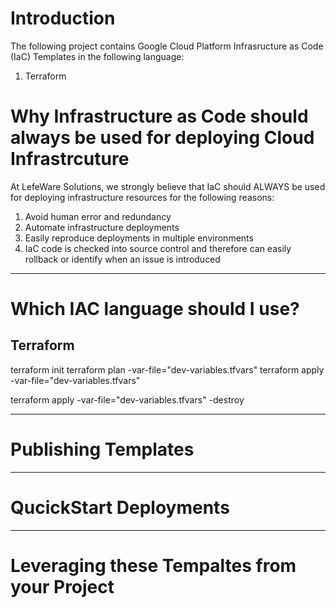 # Introduction 
The following project contains Google Cloud Platform Infrasructure as Code (IaC) Templates in the following language:
1. Terraform


# Why Infrastructure as Code should always be used for deploying Cloud Infrastrcuture
At LefeWare Solutions, we strongly believe that IaC should ALWAYS be used for deploying infrastructure resources for the following reasons:
1. Avoid human error and redundancy
2. Automate infrastructure deployments
3. Easily reproduce deployments in multiple environments
4. IaC code is checked into source control and therefore can easily rollback or identify when an issue is introduced

---
# Which IAC language should I use?


## Terraform
terraform init
terraform plan -var-file="dev-variables.tfvars"
terraform apply -var-file="dev-variables.tfvars"

terraform apply -var-file="dev-variables.tfvars" -destroy

---
# Publishing Templates

---
# QucickStart Deployments


---
# Leveraging these Tempaltes from your Project